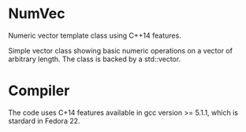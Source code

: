 # NumVec
Numeric vector template class using C++14 features.

Simple vector class showing basic numeric operations on a vector of arbitrary length. The class is backed by a 
std::vector.

# Compiler
The code uses C+14 features available in gcc version >= 5.1.1, which is stardard in Fedora 22. 



